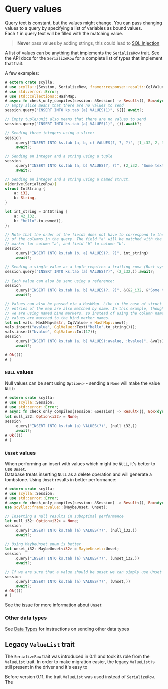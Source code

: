 # Query values
Query text is constant, but the values might change.
You can pass changing values to a query by specifying a list of variables as bound values.\
Each `?` in query text will be filled with the matching value. 

> **Never** pass values by adding strings, this could lead to [SQL Injection](https://en.wikipedia.org/wiki/SQL_injection)

A list of values can be anything that implements the `SerializeRow` trait.
See the API docs for the `SerializeRow` for a complete list of types that implement that trait.

A few examples:
```rust
# extern crate scylla;
# use scylla::{Session, SerializeRow, frame::response::result::CqlValue};
# use std::error::Error;
# use std::collections::HashMap;
# async fn check_only_compiles(session: &Session) -> Result<(), Box<dyn Error>> {
// Empty slice means that there are no values to send
session.query("INSERT INTO ks.tab (a) VALUES(1)", &[]).await?;

// Empty tuple/unit also means that there are no values to send
session.query("INSERT INTO ks.tab (a) VALUES(1)", ()).await?;

// Sending three integers using a slice:
session
    .query("INSERT INTO ks.tab (a, b, c) VALUES(?, ?, ?)", [1_i32, 2, 3].as_ref())
    .await?;

// Sending an integer and a string using a tuple
session
    .query("INSERT INTO ks.tab (a, b) VALUES(?, ?)", (2_i32, "Some text"))
    .await?;

// Sending an integer and a string using a named struct.
#[derive(SerializeRow)]
struct IntString {
    a: i32,
    b: String,
}

let int_string = IntString {
    a: 42_i32,
    b: "hello".to_owned(),
};

// Note that the order of the fields does not have to correspond to the order
// of the columns in the query. The field "a" will be matched with the bind
// marker for column "a", and field "b" to column "b".
session
    .query("INSERT INTO ks.tab (b, a) VALUES(?, ?)", int_string)
    .await?;

// Sending a single value as a tuple requires a trailing coma (Rust syntax):
session.query("INSERT INTO ks.tab (a) VALUES(?)", (2_i32,)).await?;

// Each value can also be sent using a reference:
session
    .query("INSERT INTO ks.tab (a, b) VALUES(?, ?)", &(&2_i32, &"Some text"))
    .await?;

// Values can also be passed via a HashMap. Like in the case of struct fields,
// entries of the map are also matched by name. In this example, though,
// we are using named bind markers, so instead of using the column names,
// values are matched to the bind marker names.
let mut vals: HashMap<&str, CqlValue> = HashMap::new();
vals.insert("avalue", CqlValue::Text("hello".to_string()));
vals.insert("bvalue", CqlValue::Int(17));
session
    .query("INSERT INTO ks.tab (a, b) VALUES(:avalue, :bvalue)", &vals)
    .await?;

# Ok(())
# }
```

### `NULL` values
Null values can be sent using `Option<>` - sending a `None` will make the value `NULL`:
```rust
# extern crate scylla;
# use scylla::Session;
# use std::error::Error;
# async fn check_only_compiles(session: &Session) -> Result<(), Box<dyn Error>> {
let null_i32: Option<i32> = None;
session
    .query("INSERT INTO ks.tab (a) VALUES(?)", (null_i32,))
    .await?;
# Ok(())
# }
```

### `Unset` values
When performing an insert with values which might be `NULL`, it's better to use `Unset`.\
Database treats inserting `NULL` as a delete operation and will generate a tombstone.
Using `Unset` results in better performance:

```rust
# extern crate scylla;
# use scylla::Session;
# use std::error::Error;
# async fn check_only_compiles(session: &Session) -> Result<(), Box<dyn Error>> {
use scylla::frame::value::{MaybeUnset, Unset};

// Inserting a null results in suboptimal performance
let null_i32: Option<i32> = None;
session
    .query("INSERT INTO ks.tab (a) VALUES(?)", (null_i32,))
    .await?;

// Using MaybeUnset enum is better
let unset_i32: MaybeUnset<i32> = MaybeUnset::Unset;
session
    .query("INSERT INTO ks.tab (a) VALUES(?)", (unset_i32,))
    .await?;

// If we are sure that a value should be unset we can simply use Unset
session
    .query("INSERT INTO ks.tab (a) VALUES(?)", (Unset,))
    .await?;
# Ok(())
# }
```
See the [issue](https://issues.apache.org/jira/browse/CASSANDRA-7304) for more information about `Unset`

### Other data types
See [Data Types](../data-types/data-types.md) for instructions on sending other data types

## Legacy `ValueList` trait

The `SerializeRow` trait was introduced in 0.11 and took its role from the `ValueList` trait.
In order to make migration easier, the legacy `ValueList` is still present in the driver and it's easy to 

Before version 0.11, the trait `ValueList` was used instead of `SerializeRow`.
The 
